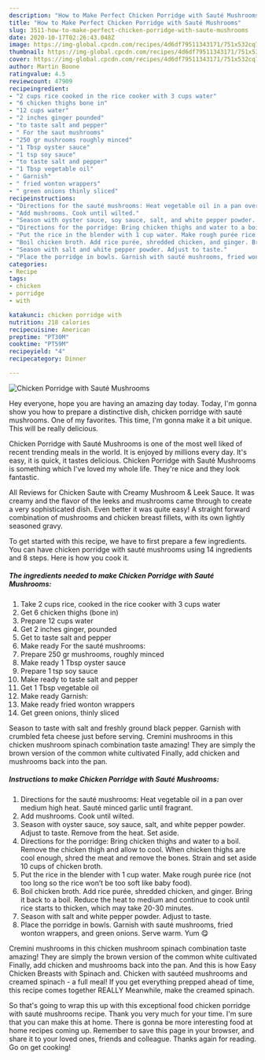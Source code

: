 ```yaml
---
description: "How to Make Perfect Chicken Porridge with Sauté Mushrooms"
title: "How to Make Perfect Chicken Porridge with Sauté Mushrooms"
slug: 3511-how-to-make-perfect-chicken-porridge-with-saute-mushrooms
date: 2020-10-17T02:26:43.048Z
image: https://img-global.cpcdn.com/recipes/4d6df79511343171/751x532cq70/chicken-porridge-with-saute-mushrooms-recipe-main-photo.jpg
thumbnail: https://img-global.cpcdn.com/recipes/4d6df79511343171/751x532cq70/chicken-porridge-with-saute-mushrooms-recipe-main-photo.jpg
cover: https://img-global.cpcdn.com/recipes/4d6df79511343171/751x532cq70/chicken-porridge-with-saute-mushrooms-recipe-main-photo.jpg
author: Martin Boone
ratingvalue: 4.5
reviewcount: 47909
recipeingredient:
- "2 cups rice cooked in the rice cooker with 3 cups water"
- "6 chicken thighs bone in"
- "12 cups water"
- "2 inches ginger pounded"
- "to taste salt and pepper"
- " For the saut mushrooms"
- "250 gr mushrooms roughly minced"
- "1 Tbsp oyster sauce"
- "1 tsp soy sauce"
- "to taste salt and pepper"
- "1 Tbsp vegetable oil"
- " Garnish"
- " fried wonton wrappers"
- " green onions thinly sliced"
recipeinstructions:
- "Directions for the sauté mushrooms: Heat vegetable oil in a pan over medium high heat. Sauté minced garlic until fragrant."
- "Add mushrooms. Cook until wilted."
- "Season with oyster sauce, soy sauce, salt, and white pepper powder. Adjust to taste. Remove from the heat. Set aside."
- "Directions for the porridge: Bring chicken thighs and water to a boil. Remove the chicken thigh and allow to cool. When chicken thighs are cool enough, shred the meat and remove the bones. Strain and set aside 10 cups of chicken broth."
- "Put the rice in the blender with 1 cup water. Make rough purée rice (not too long so the rice won’t be too soft like baby food)."
- "Boil chicken broth. Add rice purée, shredded chicken, and ginger. Bring it back to a boil. Reduce the heat to medium and continue to cook until rice starts to thicken, which may take 20-30 minutes."
- "Season with salt and white pepper powder. Adjust to taste."
- "Place the porridge in bowls. Garnish with sauté mushrooms, fried wonton wrappers, and green onions. Serve warm. Yum 😋"
categories:
- Recipe
tags:
- chicken
- porridge
- with

katakunci: chicken porridge with 
nutrition: 218 calories
recipecuisine: American
preptime: "PT30M"
cooktime: "PT59M"
recipeyield: "4"
recipecategory: Dinner

---
```



![Chicken Porridge with Sauté Mushrooms](https://img-global.cpcdn.com/recipes/4d6df79511343171/751x532cq70/chicken-porridge-with-saute-mushrooms-recipe-main-photo.jpg)

Hey everyone, hope you are having an amazing day today. Today, I'm gonna show you how to prepare a distinctive dish, chicken porridge with sauté mushrooms. One of my favorites. This time, I'm gonna make it a bit unique. This will be really delicious.

Chicken Porridge with Sauté Mushrooms is one of the most well liked of recent trending meals in the world. It is enjoyed by millions every day. It's easy, it is quick, it tastes delicious. Chicken Porridge with Sauté Mushrooms is something which I've loved my whole life. They're nice and they look fantastic.

All Reviews for Chicken Saute with Creamy Mushroom &amp; Leek Sauce. It was creamy and the flavor of the leeks and mushrooms came through to create a very sophisticated dish. Even better it was quite easy! A straight forward combination of mushrooms and chicken breast fillets, with its own lightly seasoned gravy.


To get started with this recipe, we have to first prepare a few ingredients. You can have chicken porridge with sauté mushrooms using 14 ingredients and 8 steps. Here is how you cook it.

<!--inarticleads1-->

##### The ingredients needed to make Chicken Porridge with Sauté Mushrooms:

1. Take 2 cups rice, cooked in the rice cooker with 3 cups water
1. Get 6 chicken thighs (bone in)
1. Prepare 12 cups water
1. Get 2 inches ginger, pounded
1. Get to taste salt and pepper
1. Make ready  For the sauté mushrooms:
1. Prepare 250 gr mushrooms, roughly minced
1. Make ready 1 Tbsp oyster sauce
1. Prepare 1 tsp soy sauce
1. Make ready to taste salt and pepper
1. Get 1 Tbsp vegetable oil
1. Make ready  Garnish:
1. Make ready  fried wonton wrappers
1. Get  green onions, thinly sliced


Season to taste with salt and freshly ground black pepper. Garnish with crumbled feta cheese just before serving. Cremini mushrooms in this chicken mushroom spinach combination taste amazing! They are simply the brown version of the common white cultivated Finally, add chicken and mushrooms back into the pan. 

<!--inarticleads2-->

##### Instructions to make Chicken Porridge with Sauté Mushrooms:

1. Directions for the sauté mushrooms: Heat vegetable oil in a pan over medium high heat. Sauté minced garlic until fragrant.
1. Add mushrooms. Cook until wilted.
1. Season with oyster sauce, soy sauce, salt, and white pepper powder. Adjust to taste. Remove from the heat. Set aside.
1. Directions for the porridge: Bring chicken thighs and water to a boil. Remove the chicken thigh and allow to cool. When chicken thighs are cool enough, shred the meat and remove the bones. Strain and set aside 10 cups of chicken broth.
1. Put the rice in the blender with 1 cup water. Make rough purée rice (not too long so the rice won’t be too soft like baby food).
1. Boil chicken broth. Add rice purée, shredded chicken, and ginger. Bring it back to a boil. Reduce the heat to medium and continue to cook until rice starts to thicken, which may take 20-30 minutes.
1. Season with salt and white pepper powder. Adjust to taste.
1. Place the porridge in bowls. Garnish with sauté mushrooms, fried wonton wrappers, and green onions. Serve warm. Yum 😋


Cremini mushrooms in this chicken mushroom spinach combination taste amazing! They are simply the brown version of the common white cultivated Finally, add chicken and mushrooms back into the pan. And this is how Easy Chicken Breasts with Spinach and. Chicken with sautéed mushrooms and creamed spinach - a full meal! If you get everything prepped ahead of time, this recipe comes together REALLY Meanwhile, make the creamed spinach. 

So that's going to wrap this up with this exceptional food chicken porridge with sauté mushrooms recipe. Thank you very much for your time. I'm sure that you can make this at home. There is gonna be more interesting food at home recipes coming up. Remember to save this page in your browser, and share it to your loved ones, friends and colleague. Thanks again for reading. Go on get cooking!
